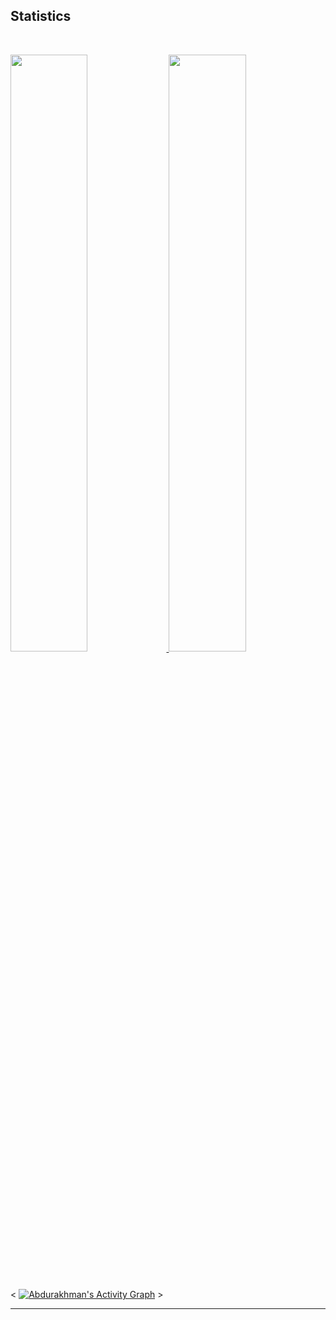 
## Statistics

<br/>
<p align="left">
  <a href="https://abduazimov-site.ml">
  <img width="49.5%" src="https://github-readme-stats.vercel.app/api?username=abdurakhman-uz&show_icons=true&theme=gruvbox&hide_border=true" />
    <img width="49.5%" src="https://github-readme-streak-stats.herokuapp.com/?user=abdurakhman-uz&theme=gruvbox&hide_border=true" />
  </a>
</p>
<br>

< [![Abdurakhman's Activity Graph](https://activity-graph.herokuapp.com/graph?username=Abdurakhman-UZ&custom_title=Abdurakhman-UZ%20Trips's%20Contribution%20Graph&theme=gruvbox&bg_color=282828&hide_border=true&line=d1a01f&point=c58545)](https://abhigyantrips.dev) >

------
